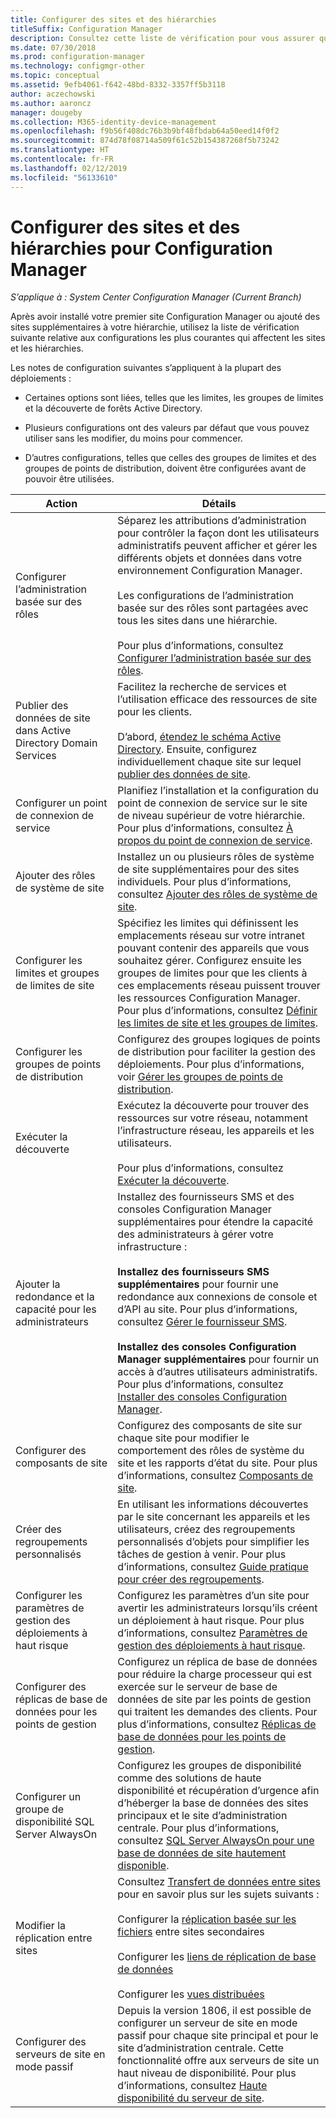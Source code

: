 ```yaml
---
title: Configurer des sites et des hiérarchies
titleSuffix: Configuration Manager
description: Consultez cette liste de vérification pour vous assurer que vous prenez en compte les configurations les plus courantes qui affectent les sites et les hiérarchies.
ms.date: 07/30/2018
ms.prod: configuration-manager
ms.technology: configmgr-other
ms.topic: conceptual
ms.assetid: 9efb4061-f642-48bd-8332-3357ff5b3118
author: aczechowski
ms.author: aaroncz
manager: dougeby
ms.collection: M365-identity-device-management
ms.openlocfilehash: f9b56f408dc76b3b9bf48fbdab64a50eed14f0f2
ms.sourcegitcommit: 874d78f08714a509f61c52b154387268f5b73242
ms.translationtype: HT
ms.contentlocale: fr-FR
ms.lasthandoff: 02/12/2019
ms.locfileid: "56133610"
---
```

# <a name="configure-sites-and-hierarchies-for-configuration-manager"></a>Configurer des sites et des hiérarchies pour Configuration Manager

*S’applique à : System Center Configuration Manager (Current Branch)*

Après avoir installé votre premier site Configuration Manager ou ajouté des sites supplémentaires à votre hiérarchie, utilisez la liste de vérification suivante relative aux configurations les plus courantes qui affectent les sites et les hiérarchies.  

Les notes de configuration suivantes s’appliquent à la plupart des déploiements :  

- Certaines options sont liées, telles que les limites, les groupes de limites et la découverte de forêts Active Directory.  

- Plusieurs configurations ont des valeurs par défaut que vous pouvez utiliser sans les modifier, du moins pour commencer.  

- D’autres configurations, telles que celles des groupes de limites et des groupes de points de distribution, doivent être configurées avant de pouvoir être utilisées.  

| Action | Détails |  
|------------|-------------|  
| Configurer l’administration basée sur des rôles | Séparez les attributions d’administration pour contrôler la façon dont les utilisateurs administratifs peuvent afficher et gérer les différents objets et données dans votre environnement Configuration Manager.<br /><br /> Les configurations de l’administration basée sur des rôles sont partagées avec tous les sites dans une hiérarchie.   <br/><br/>Pour plus d’informations, consultez [Configurer l’administration basée sur des rôles](/sccm/core/servers/deploy/configure/configure-role-based-administration). |  
| Publier des données de site dans Active Directory Domain Services | Facilitez la recherche de services et l’utilisation efficace des ressources de site pour les clients.<br /><br /> D’abord, [étendez le schéma Active Directory](/sccm/core/plan-design/network/extend-the-active-directory-schema). Ensuite, configurez individuellement chaque site sur lequel [publier des données de site](/sccm/core/servers/deploy/configure/publish-site-data). |  
| Configurer un point de connexion de service | Planifiez l’installation et la configuration du point de connexion de service sur le site de niveau supérieur de votre hiérarchie. Pour plus d’informations, consultez [À propos du point de connexion de service](/sccm/core/servers/deploy/configure/about-the-service-connection-point). |  
| Ajouter des rôles de système de site | Installez un ou plusieurs rôles de système de site supplémentaires pour des sites individuels. Pour plus d’informations, consultez [Ajouter des rôles de système de site](/sccm/core/servers/deploy/configure/add-site-system-roles). |  
| Configurer les limites et groupes de limites de site | Spécifiez les limites qui définissent les emplacements réseau sur votre intranet pouvant contenir des appareils que vous souhaitez gérer. Configurez ensuite les groupes de limites pour que les clients à ces emplacements réseau puissent trouver les ressources Configuration Manager. Pour plus d’informations, consultez [Définir les limites de site et les groupes de limites](/sccm/core/servers/deploy/configure/define-site-boundaries-and-boundary-groups). |  
| Configurer les groupes de points de distribution | Configurez des groupes logiques de points de distribution pour faciliter la gestion des déploiements. Pour plus d’informations, voir [Gérer les groupes de points de distribution](/sccm/core/servers/deploy/configure/install-and-configure-distribution-points#bkmk_manage). |  
| Exécuter la découverte | Exécutez la découverte pour trouver des ressources sur votre réseau, notamment l’infrastructure réseau, les appareils et les utilisateurs.<br /><br /> Pour plus d’informations, consultez [Exécuter la découverte](/sccm/core/servers/deploy/configure/run-discovery). |  
| Ajouter la redondance et la capacité pour les administrateurs | Installez des fournisseurs SMS et des consoles Configuration Manager supplémentaires pour étendre la capacité des administrateurs à gérer votre infrastructure :<br /><br /> **Installez des fournisseurs SMS supplémentaires** pour fournir une redondance aux connexions de console et d’API au site. Pour plus d’informations, consultez [Gérer le fournisseur SMS](/sccm/core/servers/manage/modify-your-infrastructure#BKMK_ManageSMSprovider).<br /><br /> **Installez des consoles Configuration Manager supplémentaires** pour fournir un accès à d’autres utilisateurs administratifs. Pour plus d’informations, consultez [Installer des consoles Configuration Manager](/sccm/core/servers/deploy/install/install-consoles). |  
| Configurer des composants de site | Configurez des composants de site sur chaque site pour modifier le comportement des rôles de système du site et les rapports d’état du site. Pour plus d’informations, consultez [Composants de site](/sccm/core/servers/deploy/configure/site-components). |  
| Créer des regroupements personnalisés | En utilisant les informations découvertes par le site concernant les appareils et les utilisateurs, créez des regroupements personnalisés d’objets pour simplifier les tâches de gestion à venir. Pour plus d’informations, consultez [Guide pratique pour créer des regroupements](/sccm/core/clients/manage/collections/create-collections). |  
| Configurer les paramètres de gestion des déploiements à haut risque | Configurez les paramètres d’un site pour avertir les administrateurs lorsqu’ils créent un déploiement à haut risque. Pour plus d’informations, consultez [Paramètres de gestion des déploiements à haut risque](/sccm/core/servers/manage/settings-to-manage-high-risk-deployments). |  
| Configurer des réplicas de base de données pour les points de gestion | Configurez un réplica de base de données pour réduire la charge processeur qui est exercée sur le serveur de base de données de site par les points de gestion qui traitent les demandes des clients. Pour plus d’informations, consultez [Réplicas de base de données pour les points de gestion](/sccm/core/servers/deploy/configure/database-replicas-for-management-points). |  
| Configurer un groupe de disponibilité SQL Server AlwaysOn | Configurez les groupes de disponibilité comme des solutions de haute disponibilité et récupération d’urgence afin d’héberger la base de données des sites principaux et le site d’administration centrale. Pour plus d’informations, consultez [SQL Server AlwaysOn pour une base de données de site hautement disponible](/sccm/core/servers/deploy/configure/sql-server-alwayson-for-a-highly-available-site-database). |  
| Modifier la réplication entre sites | Consultez [Transfert de données entre sites](/sccm/core/servers/manage/data-transfers-between-sites) pour en savoir plus sur les sujets suivants :<br /><br /> Configurer la [réplication basée sur les fichiers](/sccm/core/servers/manage/data-transfers-between-sites#bkmk_fileroute) entre sites secondaires<br /><br /> Configurer les [liens de réplication de base de données](/sccm/core/servers/manage/data-transfers-between-sites#bkmk_Dblinks)<br /><br /> Configurer les [vues distribuées](/sccm/core/servers/manage/data-transfers-between-sites#bkmk_distviews) |  
| Configurer des serveurs de site en mode passif | Depuis la version 1806, il est possible de configurer un serveur de site en mode passif pour chaque site principal et pour le site d’administration centrale. Cette fonctionnalité offre aux serveurs de site un haut niveau de disponibilité. Pour plus d’informations, consultez [Haute disponibilité du serveur de site](/sccm/core/servers/deploy/configure/site-server-high-availability). |  
